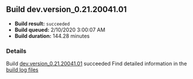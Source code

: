 ## Build dev.version_0.21.20041.01
- **Build result:** `succeeded`
- **Build queued:** 2/10/2020 3:00:07 AM
- **Build duration:** 144.28 minutes
### Details
Build [dev.version_0.21.20041.01](https://winappstudio.visualstudio.com/web/build.aspx?pcguid=a4ef43be-68ce-4195-a619-079b4d9834c2&builduri=vstfs%3a%2f%2f%2fBuild%2fBuild%2f32832) succeeded
Find detailed information in the [build log files]()
